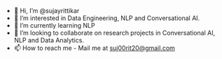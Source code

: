 - 👋 Hi, I’m @sujayrittikar
- 👀 I’m interested in Data Engineering, NLP and Conversational AI.
- 🌱 I’m currently learning NLP
- 💞️ I’m looking to collaborate on research projects in Conversational AI, NLP and Data Analytics.
- 📫 How to reach me - Mail me at suj00rit20@gmail.com

<!---
sujayrittikar/sujayrittikar is a ✨ special ✨ repository because its `README.md` (this file) appears on your GitHub profile.
You can click the Preview link to take a look at your changes.
--->
